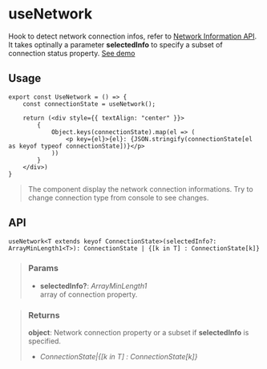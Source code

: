 # useNetwork
Hook to detect network connection infos, refer to [Network Information API](https://developer.mozilla.org/en-US/docs/Web/API/NetworkInformation). It takes optinally a parameter __selectedInfo__ to specify a subset of connection status property. [See demo](https://nDriaDev.io/react-tools/#/hooks/events/useNetwork)

## Usage

```tsx
export const UseNetwork = () => {
	const connectionState = useNetwork();

	return (<div style={{ textAlign: "center" }}>
		{
			Object.keys(connectionState).map(el => (
				<p key={el}>{el}: {JSON.stringify(connectionState[el as keyof typeof connectionState])}</p>
			))
		}
	</div>)
}
```

> The component display the network connection informations. Try to change connection type from console to see changes.


## API

```tsx
useNetwork<T extends keyof ConnectionState>(selectedInfo?: ArrayMinLength1<T>): ConnectionState | {[k in T] : ConnectionState[k]}
```

> ### Params
>
> - __selectedInfo?__: _ArrayMinLength1<T>_  
array of connection property.
>

> ### Returns
>
> __object__: Network connection property or a subset if __selectedInfo__ is specified.
> - _ConnectionState|{[k in T] : ConnectionState[k]}_  
>